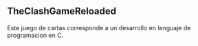 ## TheClashGameReloaded 

Este juego de cartas corresponde a un desarrollo en lenguaje de programacion en C.
